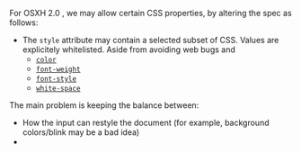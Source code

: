 For OSXH 2.0 , we may allow certain CSS properties, by altering the spec as follows:

* The `style` attribute may contain a selected subset of CSS. Values are explicitely whitelisted. Aside from avoiding web bugs and 
  * [`color`](http://www.w3.org/TR/css3-color/#colorunits)
  * [`font-weight`](http://www.w3.org/TR/css3-fonts/#propdef-font-weight)
  * [`font-style`](http://www.w3.org/TR/css3-fonts/#propdef-font-style)
  * [`white-space`](http://www.w3.org/TR/CSS21/text.html#white-space-prop)

The main problem is keeping the balance between:

* How the input can restyle the document (for example, background colors/blink may be a bad idea)
* 